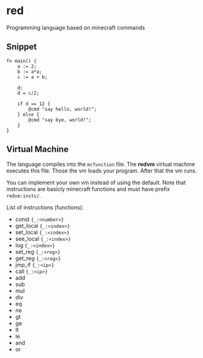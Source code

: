 # red
Programming language based on minecraft commands

## Snippet

``` text
fn main() {
    a := 2;
    b := a*a;
    c := a + b;

    d;
    d = c/2;

    if d == 12 {
        @cmd "say hello, world!";
    } else {
        @cmd "say bye, world!";
    }
}
```

## Virtual Machine

The language compiles into the `mcfunction` file.
The **redvm** virtual machine executes this file.
Those the vm loads your program.
After that the vm runs.

You can implement your own vm instead of using the default.
Note that instructions are basicly minecraft functions and
must have prefix `redvm:insts/`.

List of instructions (functions):
- const     `{_:<number>}`
- get_local `{_:<index>}`
- set_local `{_:<index>}`
- see_local `{_:<index>}`
- log       `{_:<index>}`
- set_reg   `{_:<reg>}`
- get_reg   `{_:<reg>}`
- jmp_if    `{_:<ip>}`
- call      `{_:<ip>}`
- add
- sub
- mul
- div
- eq
- ne
- gt
- ge
- lt
- le
- and
- or
